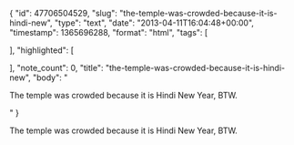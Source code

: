{
  "id": 47706504529,
  "slug": "the-temple-was-crowded-because-it-is-hindi-new",
  "type": "text",
  "date": "2013-04-11T16:04:48+00:00",
  "timestamp": 1365696288,
  "format": "html",
  "tags": [

  ],
  "highlighted": [

  ],
  "note_count": 0,
  "title": "the-temple-was-crowded-because-it-is-hindi-new",
  "body": "<p>The temple was crowded because it is Hindi New Year, BTW.</p>"
}

<p>The temple was crowded because it is Hindi New Year, BTW.</p>